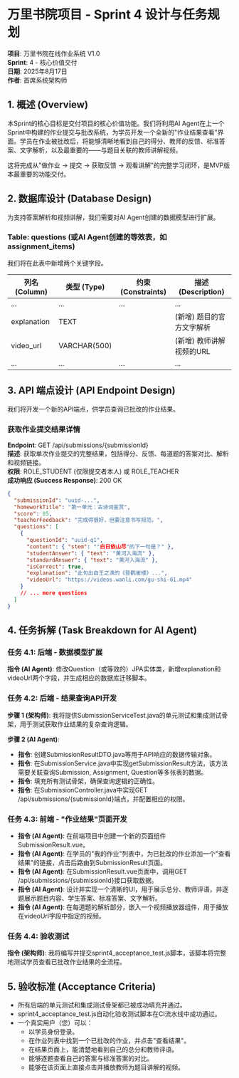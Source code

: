 # 万里书院项目 - Sprint 4 设计与任务规划

**项目**: 万里书院在线作业系统 V1.0  
**Sprint**: 4 - 核心价值交付  
**日期**: 2025年8月17日  
**作者**: 首席系统架构师  

## 1. 概述 (Overview)

本Sprint的核心目标是交付项目的核心价值功能。我们将利用AI Agent在上一个Sprint中构建的作业提交与批改系统，为学员开发一个全新的"作业结果查看"界面。学员在作业被批改后，将能够清晰地看到自己的得分、教师的反馈、标准答案、文字解析，以及最重要的——与题目关联的教师讲解视频。

这将完成从"做作业 -> 提交 -> 获取反馈 -> 观看讲解"的完整学习闭环，是MVP版本最重要的功能交付。

## 2. 数据库设计 (Database Design)

为支持答案解析和视频讲解，我们需要对AI Agent创建的数据模型进行扩展。

### Table: questions (或AI Agent创建的等效表，如 assignment_items)
我们将在此表中新增两个关键字段。

| 列名 (Column) | 类型 (Type) | 约束 (Constraints) | 描述 (Description) |
|---------------|-------------|-------------------|--------------------|  
| ... | ... | ... | ... |
| explanation | TEXT | | (新增) 题目的官方文字解析 |
| video_url | VARCHAR(500) | | (新增) 教师讲解视频的URL |
| ... | ... | ... | ... |

## 3. API 端点设计 (API Endpoint Design)

我们将开发一个新的API端点，供学员查询已批改的作业结果。

### 获取作业提交结果详情
**Endpoint**: GET /api/submissions/{submissionId}  
**描述**: 获取单次作业提交的完整结果，包括得分、反馈、每道题的答案对比、解析和视频链接。  
**权限**: ROLE_STUDENT (仅限提交者本人) 或 ROLE_TEACHER  
**成功响应 (Success Response)**: 200 OK

```json
{
  "submissionId": "uuid-...",
  "homeworkTitle": "第一单元：古诗词鉴赏",
  "score": 85,
  "teacherFeedback": "完成得很好，但要注意书写规范。",
  "questions": [
    {
      "questionId": "uuid-q1",
      "content": { "stem": ""白日依山尽"的下一句是？" },
      "studentAnswer": { "text": "黄河入海流" },
      "standardAnswer": { "text": "黄河入海流" },
      "isCorrect": true,
      "explanation": "此句出自王之涣的《登鹳雀楼》...",
      "videoUrl": "https://videos.wanli.com/gu-shi-01.mp4"
    }
    // ... more questions
  ]
}
```

## 4. 任务拆解 (Task Breakdown for AI Agent)

### 任务 4.1: 后端 - 数据模型扩展
**指令 (AI Agent)**: 修改Question（或等效的）JPA实体类，新增explanation和videoUrl两个字段，并生成相应的数据库迁移脚本。

### 任务 4.2: 后端 - 结果查询API开发
**步骤 1 (架构师)**: 我将提供SubmissionServiceTest.java的单元测试和集成测试骨架，用于测试获取作业结果的复杂查询逻辑。

**步骤 2 (AI Agent)**:
- **指令**: 创建SubmissionResultDTO.java等用于API响应的数据传输对象。
- **指令**: 在SubmissionService.java中实现getSubmissionResult方法，该方法需要关联查询Submission, Assignment, Question等多张表的数据。
- **指令**: 填充所有测试骨架，确保查询逻辑的正确性。
- **指令**: 在SubmissionController.java中实现GET /api/submissions/{submissionId}端点，并配置相应的权限。

### 任务 4.3: 前端 - "作业结果"页面开发
- **指令 (AI Agent)**: 在前端项目中创建一个新的页面组件 SubmissionResult.vue。
- **指令 (AI Agent)**: 在学员的"我的作业"列表中，为已批改的作业添加一个"查看结果"的链接，点击后路由到SubmissionResult页面。
- **指令 (AI Agent)**: 在SubmissionResult.vue页面中，调用GET /api/submissions/{submissionId}接口获取数据。
- **指令 (AI Agent)**: 设计并实现一个清晰的UI，用于展示总分、教师评语，并逐题展示题目内容、学生答案、标准答案、文字解析。
- **指令 (AI Agent)**: 在每道题的解析部分，嵌入一个视频播放器组件，用于播放在videoUrl字段中指定的视频。

### 任务 4.4: 验收测试
**指令 (架构师)**: 我将编写并提交sprint4_acceptance_test.js脚本，该脚本将完整地测试学员查看已批改作业结果的全流程。

## 5. 验收标准 (Acceptance Criteria)

- 所有后端的单元测试和集成测试骨架都已被成功填充并通过。
- sprint4_acceptance_test.js自动化验收测试脚本在CI流水线中成功通过。
- 一个真实用户（您）可以：
  - 以学员身份登录。
  - 在作业列表中找到一个已批改的作业，并点击"查看结果"。
  - 在结果页面上，能清楚地看到自己的总分和教师评语。
  - 能够逐题查看自己的答案与标准答案的对比。
  - 能够在该页面上直接点击并播放教师为题目讲解的视频。